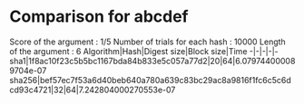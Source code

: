 # Comparison for abcdef

Score of the argument : 1/5
Number of trials for each hash : 10000
Length of the argument : 6
Algorithm|Hash|Digest size|Block size|Time
-|-|-|-|-
sha1|1f8ac10f23c5b5bc1167bda84b833e5c057a77d2|20|64|6.079744000089704e-07
sha256|bef57ec7f53a6d40beb640a780a639c83bc29ac8a9816f1fc6c5c6dcd93c4721|32|64|7.242804000270553e-07
